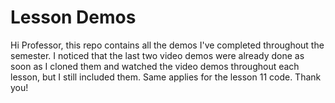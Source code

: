 # Lesson Demos

Hi Professor, this repo contains all the demos I've completed throughout the semester. I noticed that the last two video demos were already done as soon as I cloned them and watched the video demos throughout each lesson, but I still included them. Same applies for the lesson 11 code. Thank you! 
